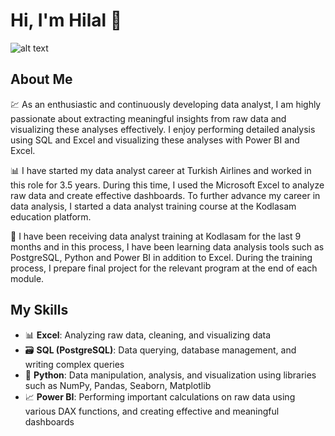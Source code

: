 # Hi, I'm Hilal 👋

![alt text](https://cdn.discordapp.com/attachments/1067439304965640263/1275827628238045218/data_analysis.jpg?ex=66c74e92&is=66c5fd12&hm=035d4504db56758fb4caebcc801561babed6611a7559bfd7f2b5cc4d2afb7601&)
 
## About Me

💹 As an enthusiastic and continuously developing data analyst, I am highly passionate about extracting meaningful insights from raw data and visualizing these analyses effectively. I enjoy performing detailed analysis using SQL and Excel and visualizing these analyses with Power BI and Excel.

📊 I have started my data analyst career at Turkish Airlines and worked in this role for 3.5 years. During this time, I used the Microsoft Excel to analyze raw data and create effective dashboards. To further advance my career in data analysis, I started a data analyst training course at the Kodlasam education platform.

🎯 I have been receiving data analyst training at Kodlasam for the last 9 months and in this process, I have been learning data analysis tools such as PostgreSQL, Python and Power BI in addition to Excel. During the training process, I prepare final project for the relevant program at the end of each module.

## My Skills 

- 📊 **Excel**: 
  Analyzing raw data, cleaning, and visualizing data
- 🗃️ **SQL (PostgreSQL)**: 
  Data querying, database management, and writing complex queries
- 🐍 **Python**: 
  Data manipulation, analysis, and visualization using libraries such as NumPy, Pandas, Seaborn, Matplotlib
- 📈 **Power BI**: 
  Performing important calculations on raw data using various DAX functions, and creating effective and meaningful dashboards
